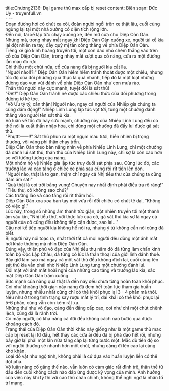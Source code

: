 title:Chương2136: Đại game thủ max cấp bị reset
content:
Biên soạn: Đức Uy - truyenfull.vn<br>- --<br>Đoạn đường hơi có chút xa xôi, đoàn người ngồi trên xe thật lâu, cuối cùng ngừng lại tại một nhà xưởng có diện tích rộng lớn.<br>Đến nơi, tài xế lập tức chạy xuống xe, đến mở cửa cho Diệp Oản Oản.<br>Nhưng mà, trong nháy mắt ngay khi Diệp Oản Oản xuống xe, người tài xế kia lại đột nhiên ra tay, đầy quỷ mị tấn công thẳng về phía Diệp Oản Oản.<br>Tiếng xé gió kinh hoàng truyền tới, một con dao nhỏ chém thẳng vào trên cổ của Diệp Oản Oản, trong nháy mắt sượt qua cổ nàng, cứa ra một đường lằn máu đỏ rực.<br>Chỉ thiếu một chút nữa, cổ của nàng đã bị người kia cắt lìa.<br>"Người nào!!?!" Diệp Oản Oản hiểm hiểm tránh thoát được một chiêu, nhưng tốc độ của đối phương quả thực là quá nhanh, tiếp đó là một loạt những đường dao vun vút đánh về phía Diệp Oản Oản như cơn mưa rào.<br>Thân thủ người này cực mạnh, tuyệt đối là sát thủ!<br>"Đệt!" Diệp Oản Oản tránh né được các chiêu thức của đối phương trong đường tơ kẽ tóc.<br>"Vô Ưu tỷ tỷ, cẩn thận! Người nào, ngay cả người của Nhiếp gia chúng ta cũng dám động!" Nhiếp Linh Lung lập tức vọt tới, tung một chưởng đánh thẳng vào người tên sát thủ kia.<br>Vô luận về tốc độ hay sức mạnh, chưởng này của Nhiếp Linh Lung đều có thể nói là xuất thần nhập hóa, chỉ dùng một chưởng đã đẩy lui được gã sát thủ.<br>"Phụttt——!!" Sát thủ phun ra một ngụm máu tươi, hiển nhiên bị trọng thương, vội vàng phi thân chạy trốn.<br>Diệp Oản Oản theo bản năng nhìn về phía Nhiếp Linh Lung, chỉ một chưởng đã đánh lui sát thủ, thân thủ của Nhiếp Linh Lung này, chỉ sợ là còn cao hơn so với tưởng tượng của nàng.<br>Một nhóm hộ vệ Nhiếp gia lập tức truy đuổi sát phía sau. Cùng lúc đó, các trưởng lão và cao tầng ở chiếc xe phía sau cũng rối rít tiến lên đón.<br>"Người nào, thật là to gan, thậm chí ngay cả Nhị tiểu thư của chúng ta cũng dám ám sát!"<br>"Quả thật là coi trời bằng vung! Chuyện này nhất định phải điều tra rõ ràng!"<br>"Tiểu thư, cô không sao chứ?"<br>Các trưởng lão và cao tầng rối rít thăm hỏi.<br>Diệp Oản Oản xoa xoa bàn tay mới vừa rồi đối chiêu có chút tê dại, "Không có việc gì."<br>Lúc này, trong số những âm thanh tức giận, đột nhiên truyền tới một thanh âm sâu kín, "Nhị tiểu thư, với thực lực của cô, gã sát thủ kia sợ là ngay cả người của cô cũng đều không tiếp cận được, sao lại..."<br>Câu nói kế tiếp người kia không hề nói ra, nhưng ý tứ không cần nói cũng đã biết.<br>Bị người này nói toạc ra, nhất thời tất cả mọi người đều dùng một ánh mắt hơi khác thường mà nhìn Diệp Oản Oản.<br>Đúng vậy, thiên phú võ đạo của Nhị tiểu thư năm đó đã từng làm chấn kinh toàn bộ Độc Lập Châu, đã từng có lúc là thần thoại của giới lính đánh thuê. Bây giờ làm sao mà ngay cả một sát thủ đều không địch lại, cuối cùng tên sát thủ kia vẫn phải nhờ Nhiếp Linh Lung tung một chưởng đánh lui.<br>Đối mặt với ánh mắt hoài nghi của những cao tầng và trưởng lão kia, sắc mặt Diệp Oản Oản trầm xuống.<br>Sức mạnh của nàng quả thật là đến nay đều chưa từng hoàn toàn khôi phục. Coi như khoảng thời gian này nàng đã đem hết toàn lực tham gia huấn luyện, nhưng nhiều nhất cũng chỉ có thể khôi phục lại 3 - 4 phần mà thôi. Nếu như ở trong tình trạng say rượu mất lý trí, đại khái có thể khôi phục lại 5-6 phần, cũng vẫn còn kém rất xa.<br>Những thứ như võ đạo, càng đến đẳng cấp cao, coi như chỉ một chút chênh lệch, cũng đã là rãnh trời.<br>Có mấy người, có khả năng cả đời đều không cách nào bước qua được khoảng cách đó.<br>Trạng thái của Diệp Oản Oản thời khắc này giống như là một game thủ max cấp bị reset lại từ đầu, hết thảy các cửa ải đều đã bị phá đảo hết rồi, nhưng bây giờ lại phải một lần nữa tăng cấp lại từng bước một. Mặc dù tiến độ so với người thường sẽ nhanh hơn một chút, nhưng càng đi lên cao lại càng khó khăn.<br>Loại đồ vật như ngộ tính, không phải là cứ dựa vào huấn luyện liền có thể đột phá.<br>Vô luận nàng cố gắng thế nào, vẫn luôn có cảm giác rất đình trệ, thân thể từ đầu đến cuối không cách nào đáp ứng được kỳ vọng của mình. Ảnh hưởng của việc này khi tỷ thí với cao thủ chân chính, không thể nghi ngờ là nhân tố trí mạng.